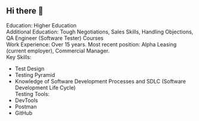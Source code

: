 ## Hi there 👋

Education: Higher Education  
Additional Education: Tough Negotiations, Sales Skills, Handling Objections, QA Engineer (Software Tester) Courses  
Work Experience: Over 15 years. Most recent position: Alpha Leasing (current employer), Commercial Manager.  
Key Skills:  
- Test Design  
- Testing Pyramid  
- Knowledge of Software Development Processes and SDLC (Software Development Life Cycle)  
Testing Tools:  
- DevTools  
- Postman  
- GitHub  
